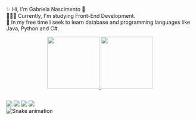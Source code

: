 ✨ Hi, I'm Gabriela Nascimento 👋<br>
👩🏻‍💻 Currently, I'm studying Front-End Development.<br>
👾 In my free time I seek to learn database and programming languages like Java, Python and C#.

<div align="center">
  <a href="https://github.com/gabrielatld1">
  <img height="140em" src="https://github-readme-stats.vercel.app/api?username=gabrielatld1&show_icons=true&theme=synthwave&include_all_commits=true&count_private=true"/>
  <img height="140em" src="https://github-readme-stats.vercel.app/api/top-langs/?username=gabrielatld1&layout=compact&langs_count=7&theme=synthwave"/>
</div>
  
  ##
  
  <div>
  <a href="https://instagram.com/gah.nascimento" target="_blank"><img src="https://img.shields.io/badge/-Instagram-%23E4405F?style=for-the-badge&logo=instagram&logoColor=white" target="_blank"></a>
 <a href="https://discord.gg/gabrielatld" target="_blank"><img src="https://img.shields.io/badge/Discord-7289DA?style=for-the-badge&logo=discord&logoColor=white" target="_blank"></a> 
  <a href = "mailto:gabrielatld1@gmail.com"><img src="https://img.shields.io/badge/-Gmail-%23333?style=for-the-badge&logo=gmail&logoColor=white" target="_blank"></a>
  <a href="https://www.linkedin.com/in/gabrielatld1" target="_blank"><img src="https://img.shields.io/badge/-LinkedIn-%230077B5?style=for-the-badge&logo=linkedin&logoColor=white" target="_blank"></a> 
  </div

 ![Snake animation](https://github.com/gabrielatld1/gabrielatld1/blob/output/github-contribution-grid-snake.svg)
